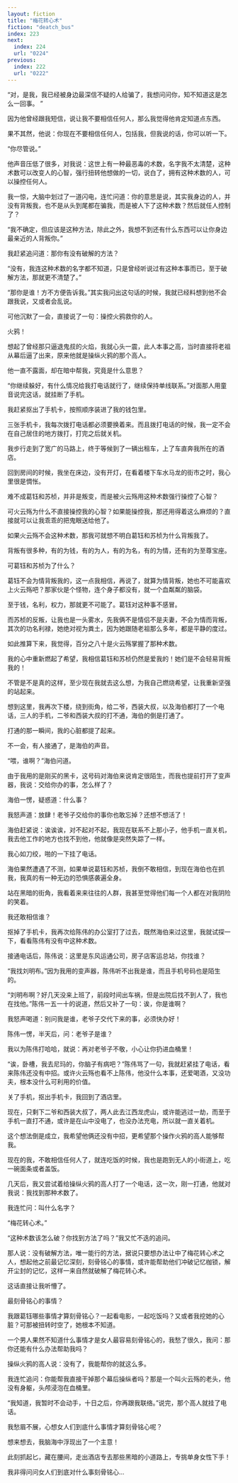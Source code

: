 ```yaml
---
layout: fiction
title: "梅花转心术"
fiction: "deatch_bus"
index: 223
next:
  index: 224
  url: "0224"
previous:
  index: 222
  url: "0222"
---
```

“对，是我，我已经被身边最深信不疑的人给骗了，我想问问你，知不知道这是怎么一回事。  ”

因为他曾经跟我短信，说让我不要相信任何人，那么我觉得他肯定知道点东西。

果不其然，他说：你现在不要相信任何人，包括我，但我说的话，你可以听一下。

“你尽管说。”

他声音压低了很多，对我说：这世上有一种最恶毒的术数，名字我不太清楚，这种术数可以改变人的心智，强行扭转他想做的一切，说白了，拥有这种术数的人，可以操控任何人。

我一惊，大脑中划过了一道闪电，连忙问道：你的意思是说，其实我身边的人，并没有背叛我，也不是从头到尾都在骗我，而是被人下了这种术数？然后就任人控制了？

“我不确定，但应该是这种方法，除此之外，我想不到还有什么东西可以让你身边最亲近的人背叛你。”

我赶紧追问道：那你有没有破解的方法？

“没有，我连这种术数的名字都不知道，只是曾经听说过有这种本事而已，至于破解方法，那就更不清楚了。”

“那你是谁！方不方便告诉我。”其实我问出这句话的时候，我就已经料想到他不会跟我说，又或者会乱说。

可他沉默了一会，直接说了一句：操控火鸦救你的人。

火鸦！

想起了曾经那只逼退鬼叔的火焰，我就心头一震，此人本事之高，当时直接将老祖从幕后逼了出来，原来他就是操纵火鸦的那个高人。

他一直不露面，却在暗中帮我，究竟是什么意思？

“你继续躲好，有什么情况给我打电话就行了，继续保持单线联系。”对面那人用童音说完这话，就挂断了手机。

我赶紧抠出了手机卡，按照顺序装进了我的钱包里。

三张手机卡，我每次拨打电话都必须要换着来。而且拨打电话的时候，我一定不会在自己居住的地方拨打，打完之后就关机。

我步行走到了宽广的马路上，终于等候到了一辆出租车，上了车直奔我所在的酒店。

回到房间的时候，我坐在床边，没有开灯，在看着楼下车水马龙的街市之时，我心里很是惆怅。

难不成葛钰和苏桢，并非是叛变，而是被火云殇用这种术数强行操控了心智？

可火云殇为什么不直接操控我的心智？如果能操控我，那还用得着这么麻烦的？直接就可以让我乖乖的把鬼眼送给他了。

如果火云殇不会这种术数，那我可就想不明白葛钰和苏桢为什么背叛我了。

背叛有很多种，有的为钱，有的为人，有的为名，有的为情，还有的为至尊宝座。

可葛钰和苏桢为了什么？

葛钰不会为情背叛我的，这一点我相信，再说了，就算为情背叛，她也不可能喜欢上火云殇吧？那家伙是个怪物，连个身子都没有，就一个血粼粼的脑袋。

至于钱，名利，权力，那就更不可能了。葛钰对这种事不感冒。

而苏桢的反叛，让我也是一头雾水，先我俩不是情侣不是夫妻，不会为情而背叛，其次的功名利禄，她绝对视为粪土，因为她跟随老祖那么多年，都是平静的度过。

如此推算下来，我觉得，百分之八十是火云殇掌握了那种术数。

我的心中重新燃起了希望，我相信葛钰和苏桢仍然是爱我的！她们是不会轻易背叛我的！

不管是不是真的这样，至少现在我就去这么想，为我自己燃烧希望，让我重新坚强的站起来。

想到这里，我再次下楼，绕到街角，给二爷，西装大叔，以及海伯都打了一个电话，三人的手机，二爷和西装大叔的打不通，海伯的倒是打通了。

打通的那一瞬间，我的心脏都提了起来。

不一会，有人接通了，是海伯的声音。

“喂，谁啊？”海伯问道。

由于我用的是刚买的黑卡，这号码对海伯来说肯定很陌生，而我也提前打开了变声器，我说：交给你办的事，怎么样了？

海伯一愣，疑惑道：什么事？

我怒声道：放肆！老爷子交给你的事你也敢忘掉？还想不想活了！

海伯赶紧说：诶诶诶，对不起对不起，我现在联系不上那小子，他手机一直关机，我去他工作的地方也找不到他，他就像是突然失踪了一样。

我心如刀绞，啪的一下挂了电话。

海伯果然遭遇了不测，如果单说葛钰和苏桢，我倒不敢相信，到现在海伯也在抓我，我真的有一种无边的恐惧感袭遍全身。

站在黑暗的街角，我看着来来往往的人群，我甚至觉得他们每一个人都在对我阴险的笑着。

我还敢相信谁？

抠掉了手机卡，我再次给陈伟的办公室打了过去，既然海伯来过这里，我就试探一下，看看陈伟有没有中这种术数。

接通电话后，陈伟说：这里是东风运通公司，房子店客运总站，你找谁？

“我找刘明布。”因为我用的变声器，陈伟听不出我是谁，而且手机号码也是陌生的。

“刘明布啊？好几天没来上班了，前段时间出车祸，但是出院后找不到人了，我也在找他。”陈伟一五一十的说道，然后又补了一句：诶，你是谁啊？

我怒声喝道：别问我是谁，老爷子交代下来的事，必须快办好！

陈伟一愣，半天后，问：老爷子是谁？

我以为陈伟打哈哈，就说：再对老爷子不敬，小心让你扔进血桶里！

“诶，卧槽，我去尼玛的，你脑子有病吧？”陈伟骂了一句，我就赶紧挂了电话，看来陈伟还没有中招。或许火云殇也看不上陈伟，他没什么本事，还爱喝酒，又没功夫，根本没什么可利用的价值。

关了手机，抠出手机卡，我回到了酒店里。

现在，只剩下二爷和西装大叔了，两人此去江西龙虎山，或许能逃过一劫，而至于手机一直打不通，或许是在山中没电了，也没办法充电，所以就一直关着机。

这个想法倒是成立，我希望他俩还没有中招，更希望那个操作火鸦的高人能够帮我。

现在的我，不敢相信任何人了，就连吃饭的时候，我也是跑到无人的小街道上，吃一碗面条或者盖饭。

几天后，我又尝试着给操纵火鸦的高人打了一个电话，这一次，刚一打通，他就对我说：我找到那种术数了。

我连忙问：叫什么名字？

“梅花转心术。”

“这种术数该怎么破？你找到方法了吗？”我又忙不迭的追问。

那人说：没有破解方法，唯一能行的方法，据说只要想办法让中了梅花转心术之人，想起他之前最记忆深刻，刻骨铭心的事情，或许能帮助他们冲破记忆枷锁，解开尘封的记忆，这样一来自然就破解了梅花转心术。

这话直接让我听懵了。

最刻骨铭心的事情？

我跟葛钰哪些事情才算刻骨铭心？一起看电影，一起吃饭吗？又或者我挖她的心脏？可那被扭转时空了，她根本不知道。

一个男人果然不知道什么事情才是女人最容易刻骨铭心的，我愁了很久，我问：那你还能有什么办法帮助我吗？

操纵火鸦的高人说：没有了，我能帮你的就这么多。

我连忙追问：你能帮我直接干掉那个幕后操纵者吗？那是一个叫火云殇的老头，他没有身躯，头颅浸泡在血桶里。

“我知道，我暂时不会动手，十日之后，你再跟我联络。”说完，那个高人就挂了电话。

我愁眉不展，心想女人们到底什么事情才算刻骨铭心呢？

想来想去，我脑海中浮现出了一个主意！

此刻抓起匕，藏在腰间，走出酒店专去那些黑暗的小道路上，专挑单身女性下手！

我非得问问女人们到底对什么事刻骨铭心...
